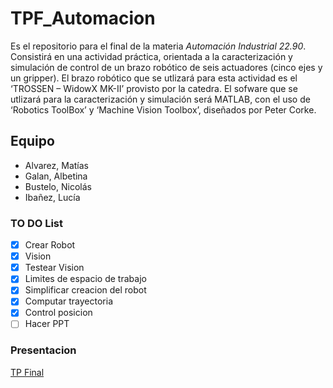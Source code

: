 # TPF_Automacion
Es el repositorio para el final de la materia _Automación Industrial 22.90_. Consistirá en una actividad práctica, orientada a
la caracterización y simulación de control de un brazo robótico de seis actuadores (cinco ejes y un
gripper). El brazo robótico que se utlizará para esta actividad es el ‘TROSSEN – WidowX MK-II’
provisto por la catedra. El sofware que se utlizará para la caracterización y simulación será MATLAB, con el uso de ‘Robotics ToolBox’ y ‘Machine Vision Toolbox’, diseñados por Peter Corke.


## Equipo

-   Alvarez, Matías
-   Galan, Albetina
-   Bustelo, Nicolás
-   Ibañez, Lucía


### TO DO List
- [x] Crear Robot
- [x] Vision
- [x] Testear Vision
- [x] Limites de espacio de trabajo
- [x] Simplificar creacion del robot
- [x] Computar trayectoria
- [x] Control posicion
- [ ] Hacer PPT

### Presentacion 
[TP Final](https://www.canva.com/design/DAGYQTuXs9g/iCDhz5jp1lKypZeDng02Tg/edit?utm_content=DAGYQTuXs9g&utm_campaign=designshare&utm_medium=link2&utm_source=sharebutton)
